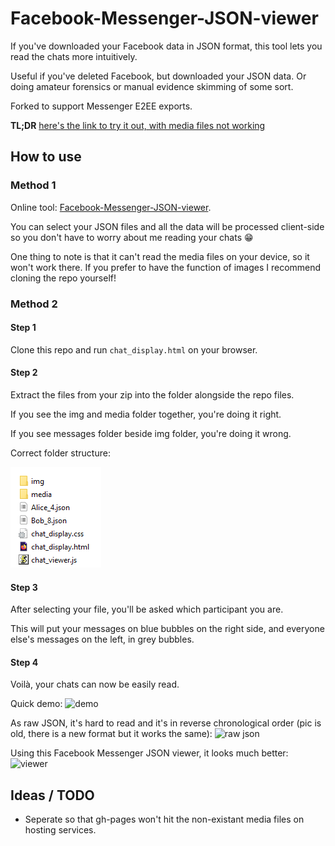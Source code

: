 # Facebook-Messenger-JSON-viewer
If you've downloaded your Facebook data in JSON format, this tool lets you read the chats more intuitively.

Useful if you've deleted Facebook, but downloaded your JSON data. Or doing amateur forensics or manual evidence skimming of some sort.

Forked to support Messenger E2EE exports.

**TL;DR** [here's the link to try it out, with media files not working](https://xiangyann.github.io/Facebook-Messenger-JSON-viewer/chat_display.html)

## How to use


### Method 1
Online tool: [Facebook-Messenger-JSON-viewer](https://xiangyann.github.io/Facebook-Messenger-JSON-viewer/chat_display.html).

You can select your JSON files and all the data will be processed client-side so you don't have to worry about me reading your chats 😁

One thing to note is that it can't read the media files on your device, so it won't work there. If you prefer to have the function of images I recommend cloning the repo yourself!



### Method 2
#### Step 1
Clone this repo and run `chat_display.html` on your browser.

#### Step 2
Extract the files from your zip into the folder alongside the repo files.

If you see the img and media folder together, you're doing it right.

If you see messages folder beside img folder, you're doing it wrong.

Correct folder structure:


![Correct structure](img/step2correct.png)

#### Step 3
After selecting your file, you'll be asked which participant you are.

This will put your messages on blue bubbles on the right side, and everyone else's messages on the left, in grey bubbles.

#### Step 4
Voilà, your chats can now be easily read.


Quick demo:
![demo](img/demo.gif)

As raw JSON, it's hard to read and it's in reverse chronological order (pic is old, there is a new format but it works the same):
![raw json](img/rawjson.png)

Using this Facebook Messenger JSON viewer, it looks much better:
![viewer](img/viewer.png)

## Ideas / TODO
* Seperate so that gh-pages won't hit the non-existant media files on hosting services.

